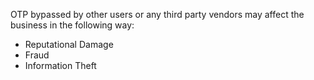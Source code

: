 OTP bypassed by other users or any third party vendors may affect the business in the following way:

- Reputational Damage
- Fraud
- Information Theft
